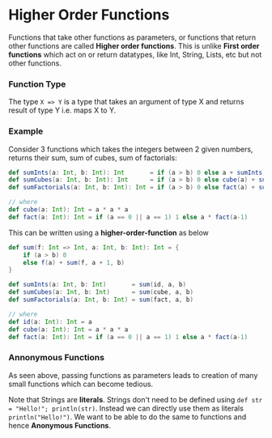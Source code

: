 # Higher Order Functions

Functions that take other functions as parameters, or functions that return other functions are called **Higher order functions**. This is unlike **First order functions** which act on or return datatypes, like Int, String, Lists, etc but not other functions.

### Function Type
The type `X => Y` is a type that takes an argument of type X and returns result of type Y i.e. maps X to Y.

### Example
Consider 3 functions which takes the integers between 2 given numbers, returns their sum, sum of cubes, sum of factorials:

```scala
def sumInts(a: Int, b: Int): Int       = if (a > b) 0 else a + sumInts(a + 1, b)
def sumCubes(a: Int, b: Int): Int      = if (a > b) 0 else cube(a) + sumCubes(a + 1, b)
def sumFactorials(a: Int, b: Int): Int = if (a > b) 0 else fact(a) + sumFactorials(a + 1, b)

// where
def cube(a: Int): Int = a * a * a
def fact(a: Int): Int = if (a == 0 || a == 1) 1 else a * fact(a-1)
```
This can be written using a **higher-order-function** as below
```scala
def sum(f: Int => Int, a: Int, b: Int): Int = {
    if (a > b) 0
    else f(a) + sum(f, a + 1, b)
}

def sumInts(a: Int, b: Int)       = sum(id, a, b)
def sumCubes(a: Int, b: Int)      = sum(cube, a, b)
def sumFactorials(a: Int, b: Int) = sum(fact, a, b)

// where
def id(a: Int): Int = a
def cube(a: Int): Int = a * a * a
def fact(a: Int): Int = if (a == 0 || a == 1) 1 else a * fact(a-1)
```

### Annonymous Functions

As seen above, passing functions as parameters leads to creation of many small functions which can become tedious.

Note that Strings are **literals**. Strings don't need to be defined using `def str = "Hello!"; println(str)`. Instead we can directly use them as literals `println("Hello!")`. We want to be able to do the same to functions and hence **Anonymous Functions**.
